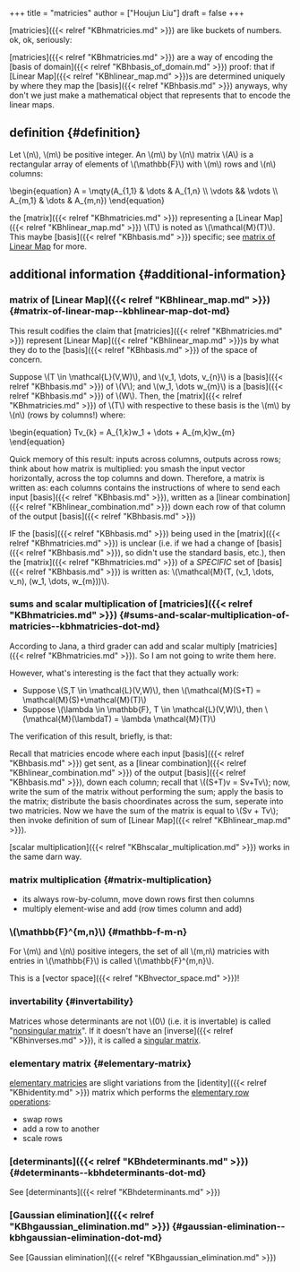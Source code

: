 +++
title = "matricies"
author = ["Houjun Liu"]
draft = false
+++

[matricies]({{< relref "KBhmatricies.md" >}}) are like buckets of numbers. ok, ok, seriously:

[matricies]({{< relref "KBhmatricies.md" >}}) are a way of encoding the [basis of domain]({{< relref "KBhbasis_of_domain.md" >}}) proof: that if [Linear Map]({{< relref "KBhlinear_map.md" >}})s are determined uniquely by where they map the [basis]({{< relref "KBhbasis.md" >}}) anyways, why don't we just make a mathematical object that represents that to encode the linear maps.


## definition {#definition}

Let \\(n\\), \\(m\\) be positive integer. An \\(m\\) by \\(n\\) matrix \\(A\\) is a rectangular array of elements of \\(\mathbb{F}\\) with \\(m\\) rows and \\(n\\) columns:

\begin{equation}
A = \mqty(A\_{1,1} & \dots & A\_{1,n} \\\ \vdots && \vdots \\\ A\_{m,1} & \dots & A\_{m,n})
\end{equation}

the [matrix]({{< relref "KBhmatricies.md" >}}) representing a [Linear Map]({{< relref "KBhlinear_map.md" >}}) \\(T\\) is noted as \\(\mathcal{M}(T)\\). This maybe [basis]({{< relref "KBhbasis.md" >}}) specific; see [matrix of Linear Map](#matrix-of-linear-map--kbhlinear-map-dot-md) for more.


## additional information {#additional-information}


### matrix of [Linear Map]({{< relref "KBhlinear_map.md" >}}) {#matrix-of-linear-map--kbhlinear-map-dot-md}

This result codifies the claim that [matricies]({{< relref "KBhmatricies.md" >}}) represent [Linear Map]({{< relref "KBhlinear_map.md" >}})s by what they do to the [basis]({{< relref "KBhbasis.md" >}}) of the space of concern.

Suppose \\(T \in \mathcal{L}(V,W)\\), and \\(v\_1, \dots, v\_{n}\\) is a [basis]({{< relref "KBhbasis.md" >}}) of \\(V\\); and \\(w\_1, \dots w\_{m}\\) is a [basis]({{< relref "KBhbasis.md" >}}) of \\(W\\). Then, the [matrix]({{< relref "KBhmatricies.md" >}}) of \\(T\\) with respective to these basis is the \\(m\\) by \\(n\\) (rows by columns!) where:

\begin{equation}
Tv\_{k} = A\_{1,k}w\_1 + \dots  + A\_{m,k}w\_{m}
\end{equation}

Quick memory of this result: inputs across columns, outputs across rows; think about how matrix is multiplied: you smash the input vector horizontally, across the top columns and down. Therefore, a matrix is written as: each columns contains the instructions of where to send each input [basis]({{< relref "KBhbasis.md" >}}), written as a [linear combination]({{< relref "KBhlinear_combination.md" >}}) down each row of that column of the output [basis]({{< relref "KBhbasis.md" >}})

IF the [basis]({{< relref "KBhbasis.md" >}}) being used in the [matrix]({{< relref "KBhmatricies.md" >}}) is unclear (i.e. if we had a change of [basis]({{< relref "KBhbasis.md" >}}), so didn't use the standard basis, etc.), then the [matrix]({{< relref "KBhmatricies.md" >}}) of a _SPECIFIC_ set of [basis]({{< relref "KBhbasis.md" >}}) is written as: \\(\mathcal{M}(T, (v\_1, \dots, v\_n), (w\_1, \dots, w\_{m}))\\).


### sums and scalar multiplication of [matricies]({{< relref "KBhmatricies.md" >}}) {#sums-and-scalar-multiplication-of-matricies--kbhmatricies-dot-md}

According to Jana, a third grader can add and scalar multiply [matricies]({{< relref "KBhmatricies.md" >}}). So I am not going to write them here.

However, what's interesting is the fact that they actually work:

-   Suppose \\(S,T \in \mathcal{L}(V,W)\\), then \\(\mathcal{M}(S+T) = \mathcal{M}(S)+\mathcal{M}(T)\\)
-   Suppose \\(\lambda  \in \mathbb{F}, T \in \mathcal{L}(V,W)\\), then \\(\mathcal{M}(\lambdaT) = \lambda \mathcal{M}(T)\\)

The verification of this result, briefly, is that:

Recall that matricies encode where each input [basis]({{< relref "KBhbasis.md" >}}) get sent, as a [linear combination]({{< relref "KBhlinear_combination.md" >}}) of the output [basis]({{< relref "KBhbasis.md" >}}), down each column; recall that \\((S+T)v = Sv+Tv\\); now, write the sum of the matrix without performing the sum; apply the basis to the matrix; distribute the basis choordinates across the sum, seperate into two matricies. Now we have the sum of the matrix is equal to \\(Sv + Tv\\); then invoke definition of sum of [Linear Map]({{< relref "KBhlinear_map.md" >}}).

[scalar multiplication]({{< relref "KBhscalar_multiplication.md" >}}) works in the same darn way.


### matrix multiplication {#matrix-multiplication}

-   its always row-by-column, move down rows first then columns
-   multiply element-wise and add (row times column and add)


### \\(\mathbb{F}^{m,n}\\) {#mathbb-f-m-n}

For \\(m\\) and \\(n\\) positive integers, the set of all \\(m,n\\) matricies with entries in \\(\mathbb{F}\\) is called \\(\mathbb{F}^{m,n}\\).

This is a [vector space]({{< relref "KBhvector_space.md" >}})!


### invertability {#invertability}

Matrices whose determinants are not \\(0\\) (i.e. it is invertable) is called "[nonsingular matrix](#invertability)". If it doesn't have an [inverse]({{< relref "KBhinverses.md" >}}), it is called a [singular matrix](#invertability).


### elementary matrix {#elementary-matrix}

[elementary matricies](#elementary-matrix) are slight variations from the [identity]({{< relref "KBhidentity.md" >}}) matrix which performs the [elementary row operations](#elementary-matrix):

-   swap rows
-   add a row to another
-   scale rows


### [determinants]({{< relref "KBhdeterminants.md" >}}) {#determinants--kbhdeterminants-dot-md}

See [determinants]({{< relref "KBhdeterminants.md" >}})


### [Gaussian elimination]({{< relref "KBhgaussian_elimination.md" >}}) {#gaussian-elimination--kbhgaussian-elimination-dot-md}

See [Gaussian elimination]({{< relref "KBhgaussian_elimination.md" >}})